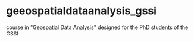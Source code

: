 # geeospatialdataanalysis_gssi
course in "Geospatial Data Analysis" designed for the PhD students of the GSSI
